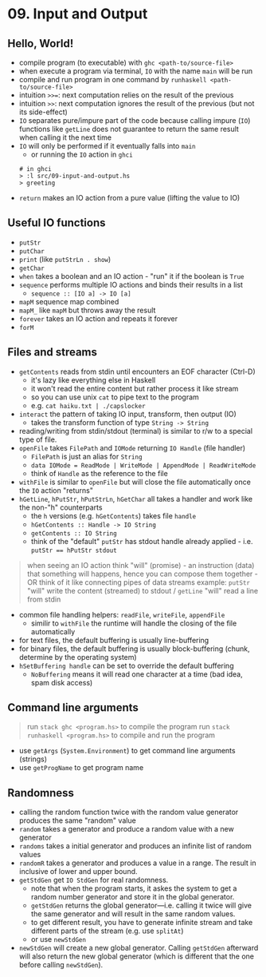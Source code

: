 # 09. Input and Output

## Hello, World!

- compile program (to executable) with `ghc <path-to/source-file>`
- when execute a program via terminal, `IO` with the name `main` will be run
- compile and run program in one command by `runhaskell <path-to/source-file>`
- intuition `>>=`: next computation relies on the result of the previous
- intuition `>>`: next computation ignores the result of the previous (but not its side-effect)
- `IO` separates pure/impure part of the code because calling impure (`IO`) functions like `getLine` does not guarantee to return the same result when calling it the next time
- `IO` will only be performed if it eventually falls into `main`
  - or running the `IO` action in `ghci`
  ```
  # in ghci
  > :l src/09-input-and-output.hs
  > greeting
  ```
- `return` makes an IO action from a pure value (lifting the value to IO)

## Useful IO functions

- `putStr`
- `putChar`
- `print` (like `putStrLn . show`)
- `getChar`
- `when` takes a boolean and an IO action - "run" it if the boolean is `True`
- `sequence` performs multiple IO actions and binds their results in a list
  - `sequence :: [IO a] -> IO [a]`
- `mapM` sequence map combined
- `mapM_` like `mapM` but throws away the result
- `forever` takes an IO action and repeats it forever
- `forM` 

## Files and streams

- `getContents` reads from stdin until encounters an EOF character (Ctrl-D)
  - it's lazy like everything else in Haskell
  - it won't read the entire content but rather process it like stream
  - so you can use unix `cat` to pipe text to the program
  - e.g. `cat haiku.txt | ./capslocker`
- `interact` the pattern of taking IO input, transform, then output (IO)
  - takes the transform function of type `String -> String`
- reading/writing from stdin/stdout (terminal) is similar to r/w to a special type of file.
- `openFile` takes `FilePath` and `IOMode` returning `IO Handle` (file handler)
  - `FilePath` is just an alias for `String`
  - `data IOMode = ReadMode | WriteMode | AppendMode | ReadWriteMode`
  - think of `Handle` as the reference to the file
- `withFile` is similar to `openFile` but will close the file automatically once the `IO` action "returns"
- `hGetLine`, `hPutStr`, `hPutStrLn`, `hGetChar` all takes a handler and work like the non-"h" counterparts
  - the `h` versions (e.g. `hGetContents`) takes file `handle`
  - `hGetContents :: Handle -> IO String`
  - `getContents :: IO String`
  - think of the "default" `putStr` has stdout handle already applied - i.e. `putStr == hPutStr stdout`

> when seeing an IO action think "will" (promise) - an instruction (data) that something will happens, hence you can compose them together - OR think of it like connecting pipes of data streams
> example: `putStr` "will" write the content (streamed) to stdout / `getLine` "will" read a line from stdin

- common file handling helpers: `readFile`, `writeFile`, `appendFile`
  - similir to `withFile` the runtime will handle the closing of the file automatically
- for text files, the default buffering is usually line-buffering
- for binary files, the default buffering is usually block-buffering (chunk, determine by the operating system)
- `hSetBuffering handle` can be set to override the default buffering
  - `NoBuffering` means it will read one character at a time (bad idea, spam disk access)

## Command line arguments

> run `stack ghc <program.hs>` to compile the program
> run `stack runhaskell <program.hs>` to compile and run the program

- use `getArgs` (`System.Environment`) to get command line arguments (strings)
- use `getProgName` to get program name

## Randomness

- calling the random function twice with the random value generator produces the same "random" value
- `random` takes a generator and produce a random value with a new generator
- `randoms` takes a initial generator and produces an infinite list of random values
- `randomR` takes a generator and produces a value in a range. The result in inclusive of lower and upper bound.
- `getStdGen` get `IO StdGen` for real randomness.
  - note that when the program starts, it askes the system to get a random number generator and store it in the global generator.
  - `getStdGen` returns the global generator—i.e. calling it twice will give the same generator and will result in the same random values.
  - to get different result, you have to generate infinite stream and take different parts of the stream (e.g. use `splitAt`)
  - or use `newStdGen`
- `newStdGen` will create a new global generator. Calling `getStdGen` afterward will also return the new global generator (which is different that the one before calling `newStdGen`).
